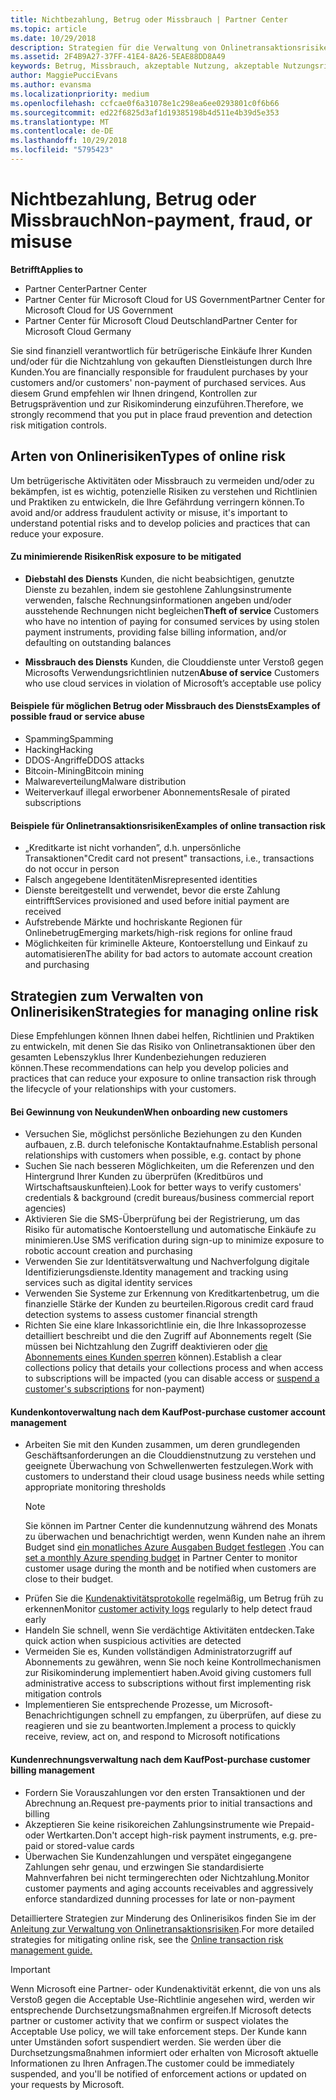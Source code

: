 ```yaml
---
title: Nichtbezahlung, Betrug oder Missbrauch | Partner Center
ms.topic: article
ms.date: 10/29/2018
description: Strategien für die Verwaltung von Onlinetransaktionsrisiken, einschließlich der Nichtzahlung von Waren und Dienstleistungen durch den Kunden sowie betrügerische Aktivitäten oder Missbrauch.
ms.assetid: 2F4B9A27-37FF-41E4-8A26-5EAE88DD8A49
keywords: Betrug, Missbrauch, akzeptable Nutzung, akzeptable Nutzungsrichtlinien, Nichtzahlung, Zahlung durch den Kunden, Onlinerisiko, Diebstahl von Diensten, Dienstmissbrauch, Anhalten eines Abonnements,
author: MaggiePucciEvans
ms.author: evansma
ms.localizationpriority: medium
ms.openlocfilehash: ccfcae0f6a31078e1c298ea6ee0293801c0f6b66
ms.sourcegitcommit: ed22f6825d3af1d19385198b4d511e4b39d5e353
ms.translationtype: MT
ms.contentlocale: de-DE
ms.lasthandoff: 10/29/2018
ms.locfileid: "5795423"
---
```

# <a name="non-payment-fraud-or-misuse"></a><span data-ttu-id="222d3-104">Nichtbezahlung, Betrug oder Missbrauch</span><span class="sxs-lookup"><span data-stu-id="222d3-104">Non-payment, fraud, or misuse</span></span>

**<span data-ttu-id="222d3-105">Betrifft</span><span class="sxs-lookup"><span data-stu-id="222d3-105">Applies to</span></span>**

-  <span data-ttu-id="222d3-106">Partner Center</span><span class="sxs-lookup"><span data-stu-id="222d3-106">Partner Center</span></span>
-  <span data-ttu-id="222d3-107">Partner Center für Microsoft Cloud for US Government</span><span class="sxs-lookup"><span data-stu-id="222d3-107">Partner Center for Microsoft Cloud for US Government</span></span>
-  <span data-ttu-id="222d3-108">Partner Center für Microsoft Cloud Deutschland</span><span class="sxs-lookup"><span data-stu-id="222d3-108">Partner Center for Microsoft Cloud Germany</span></span>

<span data-ttu-id="222d3-109">Sie sind finanziell verantwortlich für betrügerische Einkäufe Ihrer Kunden und/oder für die Nichtzahlung von gekauften Dienstleistungen durch Ihre Kunden.</span><span class="sxs-lookup"><span data-stu-id="222d3-109">You are financially responsible for fraudulent purchases by your customers and/or customers' non-payment of purchased services.</span></span> <span data-ttu-id="222d3-110">Aus diesem Grund empfehlen wir Ihnen dringend, Kontrollen zur Betrugsprävention und zur Risikominderung einzuführen.</span><span class="sxs-lookup"><span data-stu-id="222d3-110">Therefore, we strongly recommend that you put in place fraud prevention and detection risk mitigation controls.</span></span>

## <a name="types-of-online-risk"></a><span data-ttu-id="222d3-111">Arten von Onlinerisiken</span><span class="sxs-lookup"><span data-stu-id="222d3-111">Types of online risk</span></span>

<span data-ttu-id="222d3-112">Um betrügerische Aktivitäten oder Missbrauch zu vermeiden und/oder zu bekämpfen, ist es wichtig, potenzielle Risiken zu verstehen und Richtlinien und Praktiken zu entwickeln, die Ihre Gefährdung verringern können.</span><span class="sxs-lookup"><span data-stu-id="222d3-112">To avoid and/or address fraudulent activity or misuse, it's important to understand potential risks and to develop policies and practices that can reduce your exposure.</span></span>

#### <a name="risk-exposure-to-be-mitigated"></a><span data-ttu-id="222d3-113">Zu minimierende Risiken</span><span class="sxs-lookup"><span data-stu-id="222d3-113">Risk exposure to be mitigated</span></span>

- <span data-ttu-id="222d3-114">**Diebstahl des Diensts** Kunden, die nicht beabsichtigen, genutzte Dienste zu bezahlen, indem sie gestohlene Zahlungsinstrumente verwenden, falsche Rechnungsinformationen angeben und/oder ausstehende Rechnungen nicht begleichen</span><span class="sxs-lookup"><span data-stu-id="222d3-114">**Theft of service** Customers who have no intention of paying for consumed services by using stolen payment instruments, providing false billing information, and/or defaulting on outstanding balances</span></span>

- <span data-ttu-id="222d3-115">**Missbrauch des Diensts** Kunden, die Clouddienste unter Verstoß gegen Microsofts Verwendungsrichtlinien nutzen</span><span class="sxs-lookup"><span data-stu-id="222d3-115">**Abuse of service** Customers who use cloud services in violation of Microsoft’s acceptable use policy</span></span>

#### <a name="examples-of-possible-fraud-or-service-abuse"></a><span data-ttu-id="222d3-116">Beispiele für möglichen Betrug oder Missbrauch des Diensts</span><span class="sxs-lookup"><span data-stu-id="222d3-116">Examples of possible fraud or service abuse</span></span>
- <span data-ttu-id="222d3-117">Spamming</span><span class="sxs-lookup"><span data-stu-id="222d3-117">Spamming</span></span>
- <span data-ttu-id="222d3-118">Hacking</span><span class="sxs-lookup"><span data-stu-id="222d3-118">Hacking</span></span>
- <span data-ttu-id="222d3-119">DDOS-Angriffe</span><span class="sxs-lookup"><span data-stu-id="222d3-119">DDOS attacks</span></span>
- <span data-ttu-id="222d3-120">Bitcoin-Mining</span><span class="sxs-lookup"><span data-stu-id="222d3-120">Bitcoin mining</span></span>
- <span data-ttu-id="222d3-121">Malwareverteilung</span><span class="sxs-lookup"><span data-stu-id="222d3-121">Malware distribution</span></span>
- <span data-ttu-id="222d3-122">Weiterverkauf illegal erworbener Abonnements</span><span class="sxs-lookup"><span data-stu-id="222d3-122">Resale of pirated subscriptions</span></span> 

#### <a name="examples-of-online-transaction-risk"></a><span data-ttu-id="222d3-123">Beispiele für Onlinetransaktionsrisiken</span><span class="sxs-lookup"><span data-stu-id="222d3-123">Examples of online transaction risk</span></span>
- <span data-ttu-id="222d3-124">„Kreditkarte ist nicht vorhanden”, d.h. unpersönliche Transaktionen</span><span class="sxs-lookup"><span data-stu-id="222d3-124">"Credit card not present" transactions, i.e., transactions do not occur in person</span></span>
- <span data-ttu-id="222d3-125">Falsch angegebene Identitäten</span><span class="sxs-lookup"><span data-stu-id="222d3-125">Misrepresented identities</span></span>
- <span data-ttu-id="222d3-126">Dienste bereitgestellt und verwendet, bevor die erste Zahlung eintrifft</span><span class="sxs-lookup"><span data-stu-id="222d3-126">Services provisioned and used before initial payment are received</span></span>
- <span data-ttu-id="222d3-127">Aufstrebende Märkte und hochriskante Regionen für Onlinebetrug</span><span class="sxs-lookup"><span data-stu-id="222d3-127">Emerging markets/high-risk regions for online fraud</span></span>
- <span data-ttu-id="222d3-128">Möglichkeiten für kriminelle Akteure, Kontoerstellung und Einkauf zu automatisieren</span><span class="sxs-lookup"><span data-stu-id="222d3-128">The ability for bad actors to automate account creation and purchasing</span></span>

## <a name="strategies-for-managing-online-risk"></a><span data-ttu-id="222d3-129">Strategien zum Verwalten von Onlinerisiken</span><span class="sxs-lookup"><span data-stu-id="222d3-129">Strategies for managing online risk</span></span>

<span data-ttu-id="222d3-130">Diese Empfehlungen können Ihnen dabei helfen, Richtlinien und Praktiken zu entwickeln, mit denen Sie das Risiko von Onlinetransaktionen über den gesamten Lebenszyklus Ihrer Kundenbeziehungen reduzieren können.</span><span class="sxs-lookup"><span data-stu-id="222d3-130">These recommendations can help you develop policies and practices that can reduce your exposure to online transaction risk through the lifecycle of your relationships with your customers.</span></span>  

#### <a name="when-onboarding-new-customers"></a><span data-ttu-id="222d3-131">Bei Gewinnung von Neukunden</span><span class="sxs-lookup"><span data-stu-id="222d3-131">When onboarding new customers</span></span>
- <span data-ttu-id="222d3-132">Versuchen Sie, möglichst persönliche Beziehungen zu den Kunden aufbauen, z.B. durch telefonische Kontaktaufnahme.</span><span class="sxs-lookup"><span data-stu-id="222d3-132">Establish personal relationships with customers when possible, e.g. contact by phone</span></span>
- <span data-ttu-id="222d3-133">Suchen Sie nach besseren Möglichkeiten, um die Referenzen und den Hintergrund Ihrer Kunden zu überprüfen (Kreditbüros und Wirtschaftsauskunfteien).</span><span class="sxs-lookup"><span data-stu-id="222d3-133">Look for better ways to verify customers' credentials & background (credit bureaus/business commercial report agencies)</span></span> 
- <span data-ttu-id="222d3-134">Aktivieren Sie die SMS-Überprüfung bei der Registrierung, um das Risiko für automatische Kontoerstellung und automatische Einkäufe zu minimieren.</span><span class="sxs-lookup"><span data-stu-id="222d3-134">Use SMS verification during sign-up to minimize exposure to robotic account creation and purchasing</span></span>
- <span data-ttu-id="222d3-135">Verwenden Sie zur Identitätsverwaltung und Nachverfolgung digitale Identifizierungsdienste.</span><span class="sxs-lookup"><span data-stu-id="222d3-135">Identity management and tracking using services such as digital identity services</span></span>
- <span data-ttu-id="222d3-136">Verwenden Sie Systeme zur Erkennung von Kreditkartenbetrug, um die finanzielle Stärke der Kunden zu beurteilen.</span><span class="sxs-lookup"><span data-stu-id="222d3-136">Rigorous credit card fraud detection systems to assess customer financial strength</span></span>
- <span data-ttu-id="222d3-137">Richten Sie eine klare Inkassorichtlinie ein, die Ihre Inkassoprozesse detailliert beschreibt und die den Zugriff auf Abonnements regelt (Sie müssen bei Nichtzahlung den Zugriff deaktivieren oder [die Abonnements eines Kunden sperren](suspend-a-subscription.md) können).</span><span class="sxs-lookup"><span data-stu-id="222d3-137">Establish a clear collections policy that details your collections process and when access to subscriptions will be impacted (you can disable access or [suspend a customer's subscriptions](suspend-a-subscription.md) for non-payment)</span></span>

#### <a name="post-purchase-customer-account-management"></a><span data-ttu-id="222d3-138">Kundenkontoverwaltung nach dem Kauf</span><span class="sxs-lookup"><span data-stu-id="222d3-138">Post-purchase customer account management</span></span>
- <span data-ttu-id="222d3-139">Arbeiten Sie mit den Kunden zusammen, um deren grundlegenden Geschäftsanforderungen an die Clouddienstnutzung zu verstehen und geeignete Überwachung von Schwellenwerten festzulegen.</span><span class="sxs-lookup"><span data-stu-id="222d3-139">Work with customers to understand their cloud usage business needs while setting appropriate monitoring thresholds</span></span>
    > [!NOTE]  
    >  <span data-ttu-id="222d3-140">Sie können im Partner Center die kundennutzung während des Monats zu überwachen und benachrichtigt werden, wenn Kunden nahe an ihrem Budget sind [ein monatliches Azure Ausgaben Budget festlegen](set-an-azure-spending-budget-for-your-customers.md) .</span><span class="sxs-lookup"><span data-stu-id="222d3-140">You can [set a monthly Azure spending budget](set-an-azure-spending-budget-for-your-customers.md) in Partner Center to monitor customer usage during the month and be notified when customers are close to their budget.</span></span>
- <span data-ttu-id="222d3-141">Prüfen Sie die [Kundenaktivitätsprotokolle](activity-logs.md) regelmäßig, um Betrug früh zu erkennen</span><span class="sxs-lookup"><span data-stu-id="222d3-141">Monitor [customer activity logs](activity-logs.md) regularly to help detect fraud early</span></span>
- <span data-ttu-id="222d3-142">Handeln Sie schnell, wenn Sie verdächtige Aktivitäten entdecken.</span><span class="sxs-lookup"><span data-stu-id="222d3-142">Take quick action when suspicious activities are detected</span></span>
- <span data-ttu-id="222d3-143">Vermeiden Sie es, Kunden vollständigen Administratorzugriff auf Abonnements zu gewähren, wenn Sie noch keine Kontrollmechanismen zur Risikominderung implementiert haben.</span><span class="sxs-lookup"><span data-stu-id="222d3-143">Avoid giving customers full administrative access to subscriptions without first implementing risk mitigation controls</span></span>
- <span data-ttu-id="222d3-144">Implementieren Sie entsprechende Prozesse, um Microsoft-Benachrichtigungen schnell zu empfangen, zu überprüfen, auf diese zu reagieren und sie zu beantworten.</span><span class="sxs-lookup"><span data-stu-id="222d3-144">Implement a process to quickly receive, review, act on, and respond to Microsoft notifications</span></span>

#### <a name="post-purchase-customer-billing-management"></a><span data-ttu-id="222d3-145">Kundenrechnungsverwaltung nach dem Kauf</span><span class="sxs-lookup"><span data-stu-id="222d3-145">Post-purchase customer billing management</span></span>
- <span data-ttu-id="222d3-146">Fordern Sie Vorauszahlungen vor den ersten Transaktionen und der Abrechnung an.</span><span class="sxs-lookup"><span data-stu-id="222d3-146">Request pre-payments prior to initial transactions and billing</span></span> 
- <span data-ttu-id="222d3-147">Akzeptieren Sie keine risikoreichen Zahlungsinstrumente wie Prepaid- oder Wertkarten.</span><span class="sxs-lookup"><span data-stu-id="222d3-147">Don't accept high-risk payment instruments, e.g. pre-paid or stored-value cards</span></span>
- <span data-ttu-id="222d3-148">Überwachen Sie Kundenzahlungen und verspätet eingegangene Zahlungen sehr genau, und erzwingen Sie standardisierte Mahnverfahren bei nicht termingerechten oder Nichtzahlung.</span><span class="sxs-lookup"><span data-stu-id="222d3-148">Monitor customer payments and aging accounts receivables and aggressively enforce standardized dunning processes for late or non-payment</span></span>

<span data-ttu-id="222d3-149">Detailliertere Strategien zur Minderung des Onlinerisikos finden Sie im der [Anleitung zur Verwaltung von Onlinetransaktionsrisiken](https://assets.windowsphone.com/7d885238-e13b-4f10-a682-3d5adacd2859/CSP-PartnerRiskGuide-APSFinal_InvariantCulture_Default.zip).</span><span class="sxs-lookup"><span data-stu-id="222d3-149">For more detailed strategies for mitigating online risk, see the [Online transaction risk management guide.](https://assets.windowsphone.com/7d885238-e13b-4f10-a682-3d5adacd2859/CSP-PartnerRiskGuide-APSFinal_InvariantCulture_Default.zip)</span></span>

> [!IMPORTANT]  
> <span data-ttu-id="222d3-150">Wenn Microsoft eine Partner- oder Kundenaktivität erkennt, die von uns als Verstoß gegen die Acceptable Use-Richtlinie angesehen wird, werden wir entsprechende Durchsetzungsmaßnahmen ergreifen.</span><span class="sxs-lookup"><span data-stu-id="222d3-150">If Microsoft detects partner or customer activity that we confirm or suspect violates the Acceptable Use policy, we will take enforcement steps.</span></span> <span data-ttu-id="222d3-151">Der Kunde kann unter Umständen sofort suspendiert werden. Sie werden über die Durchsetzungsmaßnahmen informiert oder erhalten von Microsoft aktuelle Informationen zu Ihren Anfragen.</span><span class="sxs-lookup"><span data-stu-id="222d3-151">The customer could be immediately suspended, and you'll be notified of enforcement actions or updated on your requests by Microsoft.</span></span>

 

 



